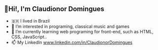 ## 👋Hi!, I'm Claudionor Domingues 
- :brazil: I lived in Brazil
- 👀 I’m interested in programing, classical music and games
- 🌱 I’m currently learning web programing for front-end, such as HTML, CSS, JavaScript..
- 📫 My LinkedIn www.linkedin.com/in/ClaudionorDomingues
